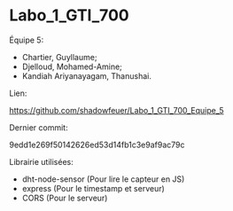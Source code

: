 # Labo_1_GTI_700

Équipe 5:

- Chartier, Guyllaume; 
- Djelloud, Mohamed-Amine; 
- Kandiah Ariyanayagam, Thanushai.

Lien:

https://github.com/shadowfeuer/Labo_1_GTI_700_Equipe_5

Dernier commit:

9edd1e269f50142626ed53d14fb1c3e9af9ac79c

Librairie utilisées:
- dht-node-sensor (Pour lire le capteur en JS)
- express (Pour le timestamp et serveur)
- CORS (Pour le serveur)
